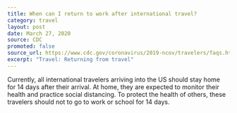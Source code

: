 ```yaml
---
title: When can I return to work after international travel?
category: travel
layout: post
date: March 27, 2020
source: CDC
promoted: false
source_url: https://www.cdc.gov/coronavirus/2019-ncov/travelers/faqs.html#returning-from-travel
excerpt: "Travel: Returning from travel"
---
```


Currently, all international travelers arriving into the US should stay home for 14 days after their arrival. At home, they are expected to monitor their health and practice social distancing. To protect the health of others, these travelers should not to go to work or school for 14 days.

